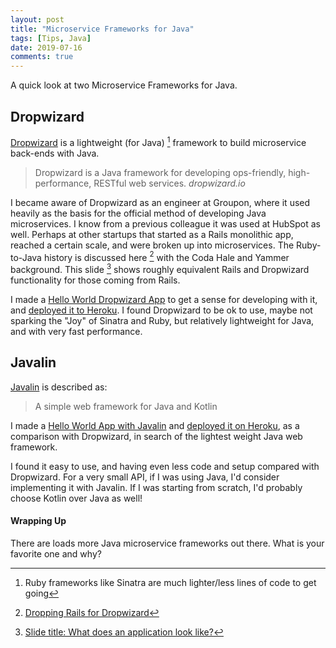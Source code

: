 ```yaml
---
layout: post
title: "Microservice Frameworks for Java"
tags: [Tips, Java]
date: 2019-07-16
comments: true
---
```


A quick look at two Microservice Frameworks for Java.

## Dropwizard

[Dropwizard](https://www.dropwizard.io) is a lightweight (for Java) [^1] framework to build microservice back-ends with Java.

> Dropwizard is a Java framework for developing ops-friendly, high-performance, RESTful web services. <cite>dropwizard.io</cite>

I became aware of Dropwizard as an engineer at Groupon, where it used heavily as the basis for the official method of developing Java microservices. I know from a previous colleague it was used at HubSpot as well. Perhaps at other startups that started as a Rails monolithic app, reached a certain scale, and were broken up into microservices. The Ruby-to-Java history is discussed here [^2] with the Coda Hale and Yammer background. This slide [^3] shows roughly equivalent Rails and Dropwizard functionality for those coming from Rails.

I made a [Hello World Dropwizard App](https://github.com/andyatkinson/dropwizard-hello-world) to get a sense for developing with it, and [deployed it to Heroku](https://hello-world-dropwizard.herokuapp.com/hello-world?name=andy). I found Dropwizard to be ok to use, maybe not sparking the "Joy" of Sinatra and Ruby, but relatively lightweight for Java, and with very fast performance.


## Javalin

[Javalin](https://javalin.io/) is described as:

> A simple web framework for Java and Kotlin

I made a [Hello World App with Javalin](https://github.com/andyatkinson/javalin-hello-world) and [deployed it on Heroku](https://javalin-hello-world-andy.herokuapp.com/), as a comparison with Dropwizard, in search of the lightest weight Java web framework.

I found it easy to use, and having even less code and setup compared with Dropwizard. For a very small API, if I was using Java, I'd consider implementing it with Javalin. If I was starting from scratch, I'd probably choose Kotlin over Java as well!

#### Wrapping Up

There are loads more Java microservice frameworks out there. What is your favorite one and why?


[^1]: Ruby frameworks like Sinatra are much lighter/less lines of code to get going
[^2]: [Dropping Rails for Dropwizard](https://speakerdeck.com/bmorton/dropping-rails-for-dropwizard-from-abril-pro-ruby-2014?slide=2)
[^3]: [Slide title: What does an application look like?](https://speakerdeck.com/bmorton/dropping-rails-for-dropwizard-from-abril-pro-ruby-2014?slide=22)
